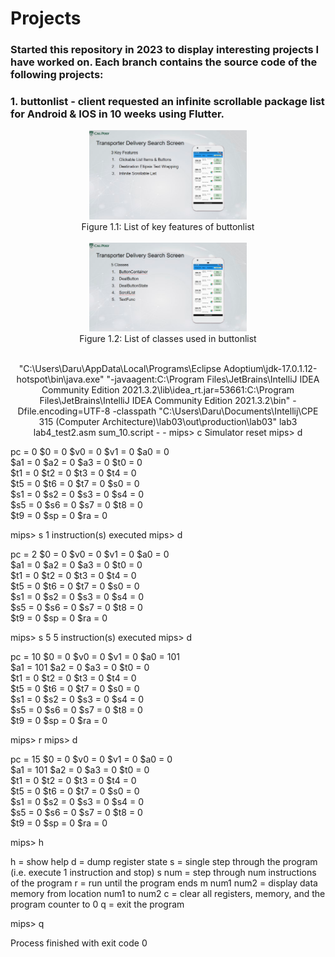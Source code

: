 # Projects
### Started this repository in 2023 to display interesting projects I have worked on. Each branch contains the source code of the following projects:
  
### 1. buttonlist -  client requested an infinite scrollable package list for Android & IOS in 10 weeks using Flutter.
<p align = "center">
<img src = "https://github.com/darylng154/Projects/blob/main/README_files/buttonlist_classes.png?raw=true" width=50% height=50%>
  <br>
Figure 1.1: List of key features of buttonlist
  <br>
  <br>
<img src = "https://github.com/darylng154/Projects/blob/main//README_files/buttonlist_features.png?raw=true" width=50% height=50%>
  <br>
Figure 1.2: List of classes used in buttonlist
  <br>
  <br>
</p>




<p align  = "center">
"C:\Users\Daru\AppData\Local\Programs\Eclipse Adoptium\jdk-17.0.1.12-hotspot\bin\java.exe" "-javaagent:C:\Program Files\JetBrains\IntelliJ IDEA Community Edition 2021.3.2\lib\idea_rt.jar=53661:C:\Program Files\JetBrains\IntelliJ IDEA Community Edition 2021.3.2\bin" -Dfile.encoding=UTF-8 -classpath "C:\Users\Daru\Documents\Intellij\CPE 315 (Computer Architecture)\lab03\out\production\lab03" lab3 lab4_test2.asm sum_10.script - -
mips> c
		Simulator reset
mips> d

 pc = 0
$0  = 0        $v0 = 0        $v1 = 0        $a0 = 0        
$a1 = 0        $a2 = 0        $a3 = 0        $t0 = 0        
$t1 = 0        $t2 = 0        $t3 = 0        $t4 = 0        
$t5 = 0        $t6 = 0        $t7 = 0        $s0 = 0        
$s1 = 0        $s2 = 0        $s3 = 0        $s4 = 0        
$s5 = 0        $s6 = 0        $s7 = 0        $t8 = 0        
$t9 = 0        $sp = 0        $ra = 0        

mips> s
		1 instruction(s) executed
mips> d

 pc = 2
$0  = 0        $v0 = 0        $v1 = 0        $a0 = 0        
$a1 = 0        $a2 = 0        $a3 = 0        $t0 = 0        
$t1 = 0        $t2 = 0        $t3 = 0        $t4 = 0        
$t5 = 0        $t6 = 0        $t7 = 0        $s0 = 0        
$s1 = 0        $s2 = 0        $s3 = 0        $s4 = 0        
$s5 = 0        $s6 = 0        $s7 = 0        $t8 = 0        
$t9 = 0        $sp = 0        $ra = 0        

mips> s 5
		5 instruction(s) executed
mips> d

 pc = 10
$0  = 0        $v0 = 0        $v1 = 0        $a0 = 101      
$a1 = 101      $a2 = 0        $a3 = 0        $t0 = 0        
$t1 = 0        $t2 = 0        $t3 = 0        $t4 = 0        
$t5 = 0        $t6 = 0        $t7 = 0        $s0 = 0        
$s1 = 0        $s2 = 0        $s3 = 0        $s4 = 0        
$s5 = 0        $s6 = 0        $s7 = 0        $t8 = 0        
$t9 = 0        $sp = 0        $ra = 0        

mips> r
mips> d

 pc = 15
$0  = 0        $v0 = 0        $v1 = 0        $a0 = 0        
$a1 = 101      $a2 = 0        $a3 = 0        $t0 = 0        
$t1 = 0        $t2 = 0        $t3 = 0        $t4 = 0        
$t5 = 0        $t6 = 0        $t7 = 0        $s0 = 0        
$s1 = 0        $s2 = 0        $s3 = 0        $s4 = 0        
$s5 = 0        $s6 = 0        $s7 = 0        $t8 = 0        
$t9 = 0        $sp = 0        $ra = 0        

mips> h

h = show help
d = dump register state
s = single step through the program (i.e. execute 1 instruction and stop)
s num = step through num instructions of the program
r = run until the program ends
m num1 num2 = display data memory from location num1 to num2
c = clear all registers, memory, and the program counter to 0
q = exit the program

mips> q

Process finished with exit code 0

</p>
